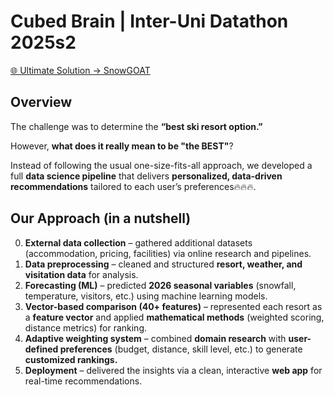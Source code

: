 # Cubed Brain | Inter-Uni Datathon 2025s2  
[🌐 Ultimate Solution → SnowGOAT](https://snowgoat.vercel.app/)

## Overview  
The challenge was to determine the **“best ski resort option.”**

However, **what does it really mean to be "the BEST"**?

Instead of following the usual one-size-fits-all approach, we developed a full **data science pipeline** that delivers **personalized, data-driven recommendations** tailored to each user’s preferences🔥🔥🔥.

## Our Approach (in a nutshell)  
0. **External data collection** – gathered additional datasets (accommodation, pricing, facilities) via online research and pipelines.  
1. **Data preprocessing** – cleaned and structured **resort, weather, and visitation data** for analysis.  
2. **Forecasting (ML)** – predicted **2026 seasonal variables** (snowfall, temperature, visitors, etc.) using machine learning models.  
3. **Vector-based comparison (40+ features)** – represented each resort as a **feature vector** and applied **mathematical methods** (weighted scoring, distance metrics) for ranking.  
4. **Adaptive weighting system** – combined **domain research** with **user-defined preferences** (budget, distance, skill level, etc.) to generate **customized rankings.**  
5. **Deployment** – delivered the insights via a clean, interactive **web app** for real-time recommendations.  
